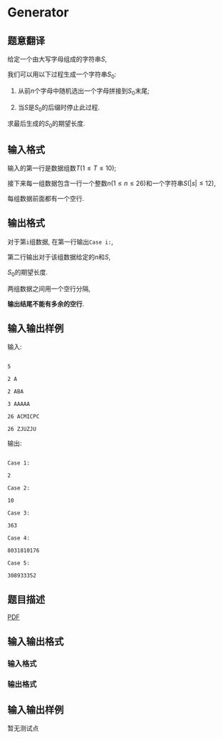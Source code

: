 # Generator

## 题意翻译

给定一个由大写字母组成的字符串$S$,

我们可以用以下过程生成一个字符串$S_0$:

1. 从前$n$个字母中随机选出一个字母拼接到$S_0$末尾;

1. 当$S$是$S_0$的后缀时停止此过程.

求最后生成的$S_0$的期望长度.

## 输入格式

输入的第一行是数据组数$T$($1\le T\le 10$);

接下来每一组数据包含一行一个整数$n$($1\le n \le 26$)和一个字符串$S$($|s|\le 12$),

每组数据前面都有一个空行.

## 输出格式

对于第`i`组数据, 在第一行输出`Case i:`,

第二行输出对于该组数据给定的$n$和$S$,

$S_0$的期望长度.

两组数据之间用一个空行分隔,

**输出结尾不能有多余的空行**.

## 输入输出样例

输入:

```

5

2 A

2 ABA

3 AAAAA

26 ACMICPC

26 ZJUZJU

```

输出:

```

Case 1:

2

Case 2:

10

Case 3:

363

Case 4:

8031810176

Case 5:

308933352

```

## 题目描述

[problemUrl]: https://uva.onlinejudge.org/index.php?option=com_onlinejudge&Itemid=8&category=446&page=show_problem&problem=4104

[PDF](https://uva.onlinejudge.org/external/13/p1358.pdf)

## 输入输出格式

### 输入格式

### 输出格式

## 输入输出样例

暂无测试点

